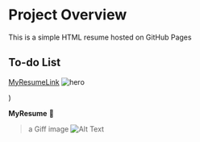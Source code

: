 # Project Overview

This is a simple HTML resume hosted on GitHub Pages

## To-do List

[MyResumeLink](https://fardosa-ibrahim.github.io/myResume/)
![hero](https://user-images.githubusercontent.com/99390171/182027304-88c3ffb2-035f-48b8-b3d5-79e5069760a8.jpg)

)

**MyResume**
:pray:
>a Giff image
![Alt Text](https://media.giphy.com/media/vFKqnCdLPNOKc/giphy.gif)
